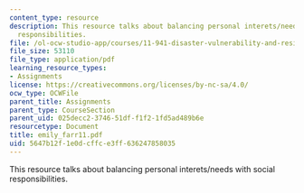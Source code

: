 ```yaml
---
content_type: resource
description: This resource talks about balancing personal interets/needs with social
  responsibilities.
file: /ol-ocw-studio-app/courses/11-941-disaster-vulnerability-and-resilience-spring-2005/5647b12f1e0dcffce3ff636247858035_emily_farr11.pdf
file_size: 53110
file_type: application/pdf
learning_resource_types:
- Assignments
license: https://creativecommons.org/licenses/by-nc-sa/4.0/
ocw_type: OCWFile
parent_title: Assignments
parent_type: CourseSection
parent_uid: 025decc2-3746-51df-f1f2-1fd5ad489b6e
resourcetype: Document
title: emily_farr11.pdf
uid: 5647b12f-1e0d-cffc-e3ff-636247858035
---
```

This resource talks about balancing personal interets/needs with social responsibilities.